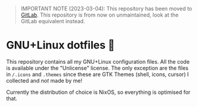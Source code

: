 > IMPORTANT NOTE (2023-03-04): This repository has been moved to [GitLab](https://gitlab.com/bleepbloop2/gnu-linux). This repository is from now on unmaintained, look at the GitLab equivalent instead.

# GNU+Linux dotfiles 🐧

This repository contains all my GNU+Linux configuration files. All the code is available under the "Unlicense" license. The only exception are the files in `/.icons` and `.themes` since these are GTK Themes (shell, icons, cursor) I collected and *not* made by me!

Currently the distribution of choice is NixOS, so everything is optimised for that.



